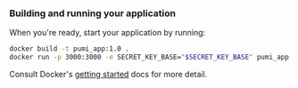 ### Building and running your application

When you're ready, start your application by running:

```bash
docker build -t pumi_app:1.0 .
docker run -p 3000:3000 -e SECRET_KEY_BASE="$SECRET_KEY_BASE" pumi_app:1.0
```

Consult Docker's [getting started](https://docs.docker.com/go/get-started-sharing/)
docs for more detail.
